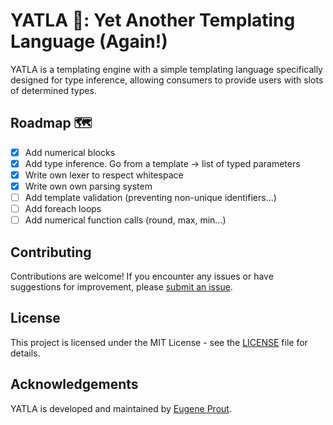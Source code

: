 # YATLA 📑: Yet Another Templating Language (Again!)

YATLA is a templating engine with a simple templating language specifically designed for type inference, allowing consumers to provide users with slots of determined types.

## Roadmap 🗺️

- [x] Add numerical blocks
- [x] Add type inference. Go from a template -> list of typed parameters
- [x] Write own lexer to respect whitespace
- [x] Write own own parsing system
- [ ] Add template validation (preventing non-unique identifiers...)
- [ ] Add foreach loops
- [ ] Add numerical function calls (round, max, min...)

## Contributing

Contributions are welcome! If you encounter any issues or have suggestions for improvement, please [submit an issue](https://github.com/eugene-prout/yatla/issues).

## License

This project is licensed under the MIT License - see the [LICENSE](/LICENSE) file for details.

## Acknowledgements

YATLA is developed and maintained by [Eugene Prout](https://www.prout.tech).